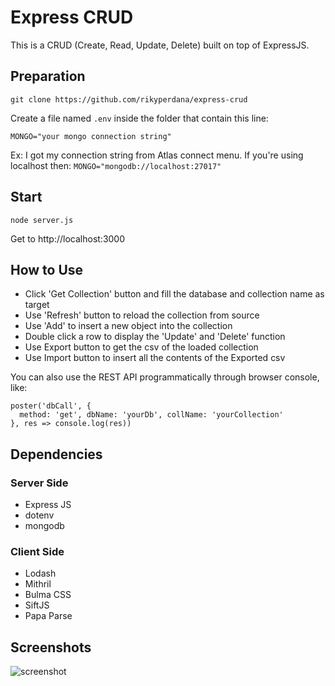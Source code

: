 # Express CRUD
This is a CRUD (Create, Read, Update, Delete) built on top of ExpressJS.

## Preparation
`git clone https://github.com/rikyperdana/express-crud`

Create a file named `.env` inside the folder that contain this line:

`MONGO="your mongo connection string"`

Ex: I got my connection string from Atlas connect menu.
If you're using localhost then:
`MONGO="mongodb://localhost:27017"`

## Start
`node server.js`

Get to http://localhost:3000

## How to Use
- Click 'Get Collection' button and fill the database and collection name as target
- Use 'Refresh' button to reload the collection from source
- Use 'Add' to insert a new object into the collection
- Double click a row to display the 'Update' and 'Delete' function
- Use Export button to get the csv of the loaded collection
- Use Import button to insert all the contents of the Exported csv

You can also use the REST API programmatically through browser console, like:
```
poster('dbCall', {
  method: 'get', dbName: 'yourDb', collName: 'yourCollection'
}, res => console.log(res))
```

## Dependencies
### Server Side
- Express JS
- dotenv
- mongodb
### Client Side
- Lodash
- Mithril
- Bulma CSS
- SiftJS
- Papa Parse

## Screenshots
![screenshot](https://user-images.githubusercontent.com/11875540/83006693-d0d01080-a03c-11ea-9f84-441a94d3e01c.png)

